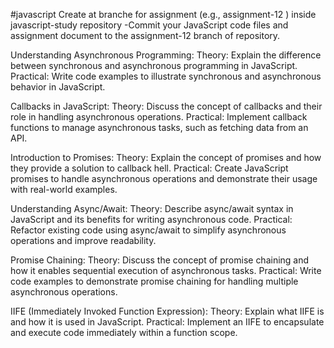 #javascript
Create at branche for assignment (e.g., assignment-12 ) inside javascript-study repository
 -Commit your JavaScript code files and assignment document to the assignment-12 branch of repository.


Understanding Asynchronous Programming:
Theory: Explain the difference between synchronous and asynchronous programming in JavaScript.
Practical: Write code examples to illustrate synchronous and asynchronous behavior in JavaScript.

Callbacks in JavaScript:
Theory: Discuss the concept of callbacks and their role in handling asynchronous operations.
Practical: Implement callback functions to manage asynchronous tasks, such as fetching data from an API.

Introduction to Promises:
Theory: Explain the concept of promises and how they provide a solution to callback hell.
Practical: Create JavaScript promises to handle asynchronous operations and demonstrate their usage with real-world examples.

Understanding Async/Await:
Theory: Describe async/await syntax in JavaScript and its benefits for writing asynchronous code.
Practical: Refactor existing code using async/await to simplify asynchronous operations and improve readability.

Promise Chaining:
Theory: Discuss the concept of promise chaining and how it enables sequential execution of asynchronous tasks.
Practical: Write code examples to demonstrate promise chaining for handling multiple asynchronous operations.

IIFE (Immediately Invoked Function Expression):
Theory: Explain what IIFE is and how it is used in JavaScript.
Practical: Implement an IIFE to encapsulate and execute code immediately within a function scope.